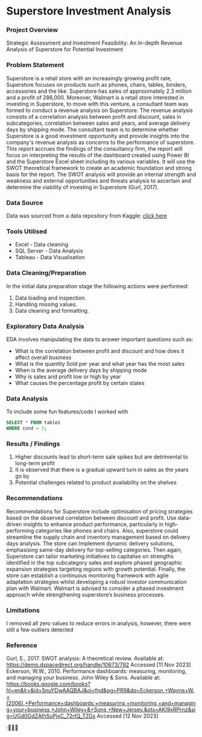 # Superstore Investment Analysis

### Project Overview

Strategic Assessment and Investment Feasibility: An In-depth Revenue Analysis of Superstore for Potential Investment 

### Problem Statement

Superstore is a retail store with an increasingly growing profit rate, Superstore focuses on products such as phones, chairs, tables, binders, accessories and the like. Superstore has sales of approximately 2.3 million and a profit of 286,000. Moreover, Walmart is a retail store interested in investing in Superstore, to move with this venture, a consultant team was formed to conduct a revenue analysis on Superstore. The revenue analysis consists of a correlation analysis between profit and discount, sales in subcategories, correlation between sales and years, and average delivery days by shipping mode. The consultant team is to determine whether Superstore is a good investment opportunity and provide insights into the company's revenue analysis as concerns to the performance of superstore.
This report accrues the findings of the consultancy firm, the report will focus on interpreting the results of the dashboard created using Power BI and the Superstore Excel sheet including its various variables. It will use the SWOT theoretical framework to create an academic foundation and strong basis for the report. The SWOT analysis will provide an internal strength and weakness and external opportunities and threats analysis to ascertain and determine the viability of investing in Superstore (Gurl, 2017).

### Data Source

Data was sourced from a data repository from Kaggle: [click here](https://www.kaggle.com/datasets/vivek468/superstore-dataset-final)

### Tools Utilised 

- Excel - Data cleaning
- SQL Server - Data Analysis
- Tableau - Data Visualisation 

### Data Cleaning/Preparation

In the initial data preparation stage the following actions were performed:

1. Data loading and inspection.
2. Handling missing values.
3. Data cleaning and formatting.

### Exploratory Data Analysis

EDA involves manipulating the data to answer important questions such as:

- What is the correlation between profit and discount and how does it affect overall business 
- What is the quantity Sold per year and what year has the most sales
- When is the average delivery days by shipping mode
- Why is sales and profit low or high by year
- What causes the percentage profit by certain states

### Data Analysis

To include some fun features/code I worked with 

```sql
SELECT * FROM table1
WHERE cond = 2;
```

### Results / Findings

1. Higher discounts lead to short-term sale spikes but are detrimental to long-term profit
2. It is observed that there is a gradual upward turn in sales as the years go by
3. Potential challenges related to product availability on the shelves

### Recommendations

Recommendations for Superstore include optimisation of pricing strategies based on the observed correlation between discount and profit. Use data-driven insights to enhance product performance, particularly in high-performing categories like phones and chairs. Also, superstore could streamline the supply chain and inventory management based on delivery days analysis. The store can Implement dynamic delivery solutions, emphasising same-day delivery for top-selling categories. Then again, Superstore can tailor marketing initiatives to capitalise on strengths identified in the top subcategory sales and explore phased geographic expansion strategies targeting regions with growth potential. Finally, the store can establish a continuous monitoring framework with agile adaptation strategies whilst developing a robust investor communication plan with Walmart. Walmart is advised to consider a phased investment approach while strengthening superstore’s business processes.

### Limitations 

I removed all zero values to reduce errors in analysis, however, there were still a few outliers detected

### Reference

Gurl, E., 2017. SWOT analysis: A theoretical review. Available at: https://demo.dspacedirect.org/handle/10673/792 Accessed [11 Nov 2023]
Eckerson, W.W., 2010. Performance dashboards: measuring, monitoring, and managing your business. John Wiley & Sons. Available at: https://books.google.com/books?hl=en&lr=&id=5nuYDwAAQBAJ&oi=fnd&pg=PR9&dq=Eckerson,+Wayne+W.+(2006),+Performance+dashboards:+measuring,+monitoring,+and+managing+your+business,+John+Wiley+&+Sons,+New+Jersey.&ots=AKI9xRPrnz&sig=UGd0GdZAIhSuPjxC_72rtQ_TZGs Accessed [12 Nov 2023]

:🤗🤗🤗
